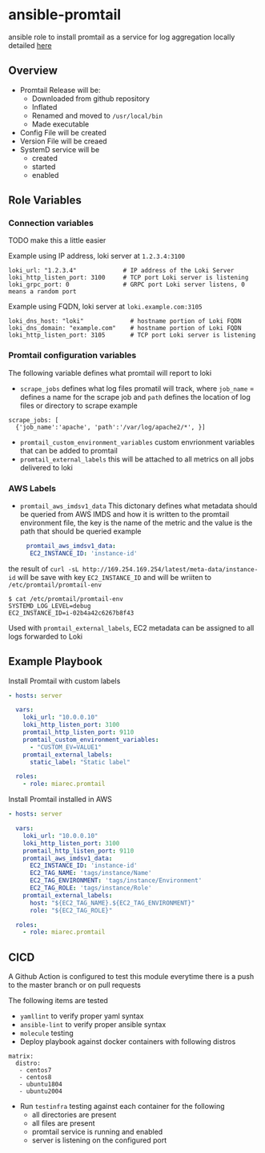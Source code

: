 # ansible-promtail
ansible role to install promtail as a service for log aggregation locally detailed [here](https://grafana.com/docs/loki/latest/installation/local/)

## Overview
 - Promtail Release will be:
    - Downloaded from github repository
    - Inflated
    - Renamed and moved to `/usr/local/bin`
    - Made executable
 - Config File will be created
 - Version File will be creaed
 - SystemD service will be
    - created
    - started
    - enabled

## Role Variables

### Connection variables
TODO make this a little easier

Example using IP address, loki server at `1.2.3.4:3100`
```
loki_url: "1.2.3.4"             # IP address of the Loki Server
loki_http_listen_port: 3100     # TCP port Loki server is listening
loki_grpc_port: 0               # GRPC port Loki server listens, 0 means a random port
```
Example using FQDN, loki server at `loki.example.com:3105`
```
loki_dns_host: "loki"             # hostname portion of Loki FQDN
loki_dns_domain: "example.com"    # hostname portion of Loki FQDN
loki_http_listen_port: 3105       # TCP port Loki server is listening
```

### Promtail configuration variables
The following variable defines what promtail will report to loki

 - `scrape_jobs` defines what log files promatil will track, where `job_name` = defines a name for the scrape job and `path`  defines the location of log files or directory to scrape
example
```
scrape_jobs: [
  {'job_name':'apache', 'path':'/var/log/apache2/*', }]
```
 - `promtail_custom_environment_variables` custom envrionment variables that can be added to promtail
 - `promtail_external_labels` this will be attached to all metrics on all jobs delivered to loki

### AWS Labels
 - `promtail_aws_imdsv1_data` This dictonary defines what metadata should be queried from AWS IMDS and how it is written to the promtail environment file, the key is the name of the metric and the value is the path that should be queried
 example
```yaml
     promtail_aws_imdsv1_data:
      EC2_INSTANCE_ID: 'instance-id'
```
the result of `curl -sL http://169.254.169.254/latest/meta-data/instance-id` will be save with key `EC2_INSTANCE_ID` and will be wriiten to `/etc/promtail/promtail-env`
```
$ cat /etc/promtail/promtail-env
SYSTEMD_LOG_LEVEL=debug
EC2_INSTANCE_ID=i-02b4a42c6267b8f43
```

Used with `promtail_external_labels`, EC2 metadata can be assigned to all logs forwarded to Loki

## Example Playbook

Install Promtail with custom labels
```yaml
- hosts: server

  vars:
    loki_url: "10.0.0.10"
    loki_http_listen_port: 3100
    promtail_http_listen_port: 9110
    promtail_custom_environment_variables:
      - "CUSTOM_EV=VALUE1"
    promtail_external_labels:
      static_label: "Static label"

  roles:
    - role: miarec.promtail
```

Install Promtail installed in AWS
```yaml
- hosts: server

  vars:
    loki_url: "10.0.0.10"
    loki_http_listen_port: 3100
    promtail_http_listen_port: 9110
    promtail_aws_imdsv1_data:
      EC2_INSTANCE_ID: 'instance-id'
      EC2_TAG_NAME: 'tags/instance/Name'
      EC2_TAG_ENVIRONMENT: 'tags/instance/Environment'
      EC2_TAG_ROLE: 'tags/instance/Role'
    promtail_external_labels:
      host: "${EC2_TAG_NAME}.${EC2_TAG_ENVIRONMENT}"
      role: "${EC2_TAG_ROLE}"

  roles:
    - role: miarec.promtail
```

## CICD
A Github Action is configured to test this module everytime there is a push to the master branch or on pull requests

The following items are tested
- `yamllint` to verify proper yaml syntax
- `ansible-lint` to verify proper ansible syntax
- `molecule` testing
- Deploy playbook against docker containers with following distros
```
matrix:
  distro:
   - centos7
   - centos8
   - ubuntu1804
   - ubuntu2004
```
- Run `testinfra` testing against each container for the following
  - all directories are present
  - all files are present
  - promtail service is running and enabled
  - server is listening on the configured port
